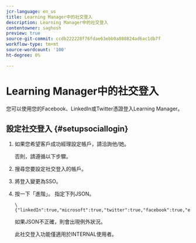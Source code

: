 ```yaml
---
jcr-language: en_us
title: Learning Manager中的社交登入
description: Learning Manager中的社交登入
contentowner: saghosh
preview: true
source-git-commit: ccdb222228f76fdae63ebb0a808824ad6ac1db7f
workflow-type: tm+mt
source-wordcount: '100'
ht-degree: 0%

---
```




# Learning Manager中的社交登入

您可以使用您的Facebook、LinkedIn或Twitter憑證登入Learning Manager。

## 設定社交登入 {#setupsociallogin}

1. 如果您希望客戶成功經理設定帳戶，請洽詢他/她。

   否則，請遵循以下步驟。

1. 搜尋您要設定社交登入的帳戶。
1. 將登入變更為SSO。
1. 按一下「進階」。 指定下列JSON。

   ```
   \{"linkedIn":true,"microsoft":true,"twitter":true,"facebook":true,"editingAllowed":true
   ```

   如果JSON不正確，則會出現例外狀況。

   此社交登入功能僅適用於INTERNAL使用者。


